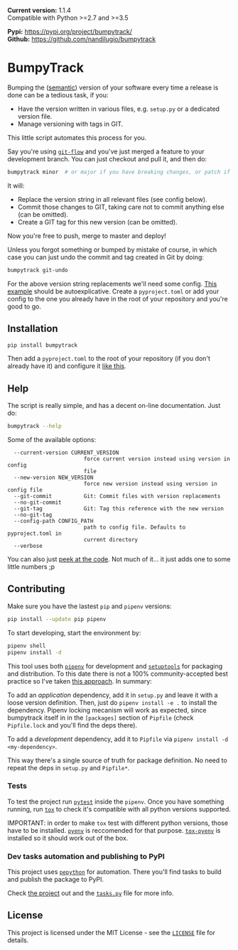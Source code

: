 **Current version:** 1.1.4 </br>
Compatible with Python >=2.7 and >=3.5

**Pypi:** https://pypi.org/project/bumpytrack/ </br>
**Github:** https://github.com/nandilugio/bumpytrack

# BumpyTrack

Bumping the ([semantic](https://semver.org/)) version of your software every time a release is done can be a tedious task, if you:
- Have the version written in various files, e.g. `setup.py` or a dedicated version file.
- Manage versioning with tags in GIT.

This little script automates this process for you.

Say you're using [`git-flow`](https://nvie.com/posts/a-successful-git-branching-model/) and you've just merged a feature to your development branch. You can just checkout and pull it, and then do:

```bash
bumpytrack minor  # or major if you have breaking changes, or patch if it's a simple bugfix
```

It will:
- Replace the version string in all relevant files (see config below).
- Commit those changes to GIT, taking care not to commit anything else (can be omitted).
- Create a GIT tag for this new version (can be omitted).

Now you're free to push, merge to master and deploy!

Unless you forgot something or bumped by mistake of course, in which case you can just undo the commit and tag created in Git by doing:

```bash
bumpytrack git-undo
```

For the above version string replacements we'll need some config. [This example](https://github.com/nandilugio/bumpytrack/blob/master/pyproject.toml) should be autoexplicative. Create a `pyproject.toml` or add your config to the one you already have in the root of your repository and you're good to go.

## Installation

```bash
pip install bumpytrack
```

Then add a `pyproject.toml` to the root of your repository (if you don't already have it) and configure it [like this](https://github.com/nandilugio/bumpytrack/blob/master/pyproject.toml).

## Help

The script is really simple, and has a decent on-line documentation. Just do:

```bash
bumpytrack --help
```

Some of the available options:

```
  --current-version CURRENT_VERSION
                        force current version instead using version in config
                        file
  --new-version NEW_VERSION
                        force new version instead using version in config file
  --git-commit          Git: Commit files with version replacements
  --no-git-commit
  --git-tag             Git: Tag this reference with the new version
  --no-git-tag
  --config-path CONFIG_PATH
                        path to config file. Defaults to pyproject.toml in
                        current directory
  --verbose
```

You can also just [peek at the code](https://github.com/nandilugio/bumpytrack/blob/master/src/bumpytrack.py). Not much of it... it just adds one to some little numbers ;p

## Contributing

Make sure you have the lastest `pip` and `pipenv` versions:

```bash
pip install --update pip pipenv
```

To start developing, start the environment by:

```bash
pipenv shell
pipenv install -d
```

This tool uses both [`pipenv`](https://pipenv.readthedocs.io/) for development and [`setuptools`](https://setuptools.readthedocs.io/) for packaging and distribution. To this date there is not a 100% community-accepted best practice so I've taken [this approach](https://github.com/pypa/pipenv/issues/209#issuecomment-337409290). In summary:

To add an _application_ dependency, add it in `setup.py` and leave it with a loose version definition. Then, just do `pipenv install -e .` to install the dependency. Pipenv locking mecanism will work as expected, since bumpytrack itself in in the `[packages]` section of `Pipfile` (check `Pipfile.lock` and you'll find the deps there).

To add a _development_ dependency, add it to `Pipfile` via `pipenv install -d <my-dependency>`.

This way there's a single source of truth for package definition. No need to repeat the deps in `setup.py` and `Pipfile*`.

### Tests

To test the project run [`pytest`](https://docs.pytest.org/) inside the `pipenv`. Once you have something running, run [`tox`](https://tox.readthedocs.io/) to check it's compatible with all python versions supported.

IMPORTANT: in order to make `tox` test with different python versions, those have to be installed. [`pyenv`](https://github.com/pyenv/pyenv) is reccomended for that purpose. [`tox-pyenv`](https://github.com/samstav/tox-pyenv) is installed so it should work out of the box.

### Dev tasks automation and publishing to PyPI

This project uses [`pepython`](https://github.com/nandilugio/pepython) for automation. There you'll find tasks to build and publish the package to PyPI.

Check [the project](https://github.com/nandilugio/pepython) out and the [`tasks.py`](https://github.com/nandilugio/bumpytrack/blob/master/tasks.py) file for more info.

## License

This project is licensed under the MIT License - see the [`LICENSE`](https://github.com/nandilugio/bumpytrack/blob/master/LICENSE) file for details.

